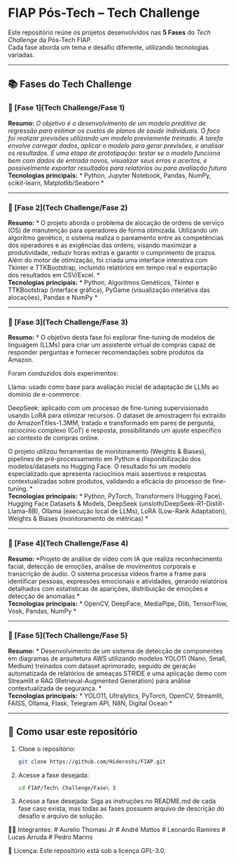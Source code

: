 # FIAP Pós-Tech – Tech Challenge

Este repositório reúne os projetos desenvolvidos nas **5 Fases** do *Tech Challenge* da Pós-Tech FIAP.  
Cada fase aborda um tema e desafio diferente, utilizando tecnologias variadas.

---

## 📚 Fases do Tech Challenge

### 🔹 [Fase 1](Tech Challenge/Fase 1)
**Resumo:** *O objetivo é o desenvolvimento de um modelo preditivo de regressão para estimar os custos de planos de saúde individuais. O foco foi realizar previsões utilizando um modelo previamente treinado. A tarefa envolve carregar dados, aplicar o modelo para gerar previsões, e analisar os resultados. É uma etapa de prototipação: testar se o modelo funciona bem com dados de entrada novos, visualizar seus erros e acertos, e possivelmente exportar resultados para relatórios ou para avaliação futura*  
**Tecnologias principais:** * Python, Jupyter Notebook, Pandas, NumPy, scikit-learn, Matplotlib/Seaborn *

---

### 🔹 [Fase 2](Tech Challenge/Fase 2)
**Resumo:** * O projeto aborda o problema de alocação de ordens de serviço (OS) de manutenção para operadores de forma otimizada. Utilizando um algoritmo genético, o sistema realiza o pareamento entre as competências dos operadores e as exigências das ordens, visando maximizar a produtividade, reduzir horas extras e garantir o cumprimento de prazos. Além do motor de otimização, foi criada uma interface interativa com Tkinter e TTKBootstrap, incluindo relatórios em tempo real e exportação dos resultados em CSV/Excel. *  
**Tecnologias principais:** * Python, Algoritmos Genéticos, Tkinter e TTKBootstrap (interface gráfica), PyGame (visualização interativa das alocações), Pandas e NumPy *

---

### 🔹 [Fase 3](Tech Challenge/Fase 3)
**Resumo:** * O objetivo desta fase foi explorar fine-tuning de modelos de linguagem (LLMs) para criar um assistente virtual de compras capaz de responder perguntas e fornecer recomendações sobre produtos da Amazon.

Foram conduzidos dois experimentos:

Llama: usado como base para avaliação inicial de adaptação de LLMs ao domínio de e-commerce.

DeepSeek: aplicado com um processo de fine-tuning supervisionado usando LoRA para otimizar recursos. O dataset de amostragem foi extraído do AmazonTitles-1.3MM, tratado e transformado em pares de pergunta, raciocínio complexo (CoT) e resposta, possibilitando um ajuste específico ao contexto de compras online.

O projeto utilizou ferramentas de monitoramento (Weights & Biases), pipelines de pré-processamento em Python e disponibilização dos modelos/datasets no Hugging Face. O resultado foi um modelo especializado que apresenta raciocínios mais assertivos e respostas contextualizadas sobre produtos, validando a eficácia do processo de fine-tuning. *  
**Tecnologias principais:** * Python, PyTorch, Transformers (Hugging Face), Hugging Face Datasets & Models, DeepSeek (unsloth/DeepSeek-R1-Distill-Llama-8B), Ollama (execução local de LLMs), LoRA (Low-Rank Adaptation), Weights & Biases (monitoramento de métricas) *

---

### 🔹 [Fase 4](Tech Challenge/Fase 4)
**Resumo:** *Projeto de análise de vídeo com IA que realiza reconhecimento facial, detecção de emoções, análise de movimentos corporais e transcrição de áudio. O sistema processa vídeos frame a frame para identificar pessoas, expressões emocionais e atividades, gerando relatórios detalhados com estatísticas de aparições, distribuição de emoções e detecção de anomalias *  
**Tecnologias principais:** * OpenCV, DeepFace, MediaPipe, Dlib, TensorFlow, Vosk, Pandas, NumPy *

---

### 🔹 [Fase 5](Tech Challenge/Fase 5)
**Resumo:** * Desenvolvimento de um sistema de detecção de componentes em diagramas de arquitetura AWS utilizando modelos YOLO11 (Nano, Small, Medium) treinados com dataset aprimorado, seguido de geração automatizada de relatórios de ameaças STRIDE e uma aplicação demo com Streamlit e RAG (Retrieval-Augmented Generation) para análise contextualizada de segurança. *  
**Tecnologias principais:** * YOLO11, Ultralytics, PyTorch, OpenCV, Streamlit, FAISS, Ollama, Flask, Telegram API, N8N, Digital Ocean *

---

## 🚀 Como usar este repositório

1. Clone o repositório:
   ```bash
   git clone https://github.com/Hideroshi/FIAP.git

2. Acesse a fase desejada:
    ```bash
    cd FIAP/Tech\ Challenge/Fase\ 3

2. Acesse a fase desejada:
    Siga as instruções no README.md de cada fase caso exista, mas todas as fases possuem arquivo de descrição do desafio e arquivo de solução.

👨‍💻 Integrantes:
    # Aurelio Thomasi Jr
    # André Mattos
    # Leonardo Ramires
    # Lucas Arruda
    # Pedro Marins


📄 Licença:
    Este repositório está sob a licença GPL-3.0.

